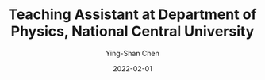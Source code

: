 ---
author: "Ying-Shan Chen"
title: "Teaching Assistant at Department of Physics, National Central University"
jobtitle: [
    "Research Assistant at Laser Plasma Physics Laboratory (LPPL)"
]
company: "National Cheng Kung University (NCKU)"
location: "Tainan City, Taiwan"
date: '2022-02-01'
periods: ["February 2022 - January 2024"]
jobs: [
    ["Advised by <a href='https://sites.google.com/gs.ncku.edu.tw/lppl/實驗室主持人'>Prof. Yao-Li Liu</a>"]
]
skills: [
    ["Remote Work"]
]
logo: /self/img/logo/NCKU.jpg
---